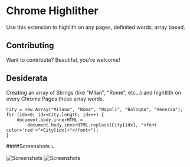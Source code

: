 Chrome Highlither
============= 

Use this extension to highlith on any pages, definited words, array based.


Contributing
------------

Want to contribute? Beautiful, you're welcome!


Desiderata
-------

Creating an array of Strings (like "Milan", "Rome", etc…) and hightlith on every Chrome Pages these array words.

    City = new Array("Milano", "Roma", "Napoli", "Bologna", "Venezia");
    for (idx=0; idx<City.length; idx++) {
    	document.body.innerHTML = 
    		document.body.innerHTML.replace(City[idx], "<font color='red'>"+City[idx]+"</font>");
    }

####Screenshots ⤵

![Screenshots](https://github.com/paska/Chrome-Highlither/raw/master/_ss_before.png)
![Screenshots](https://github.com/paska/Chrome-Highlither/raw/master/_ss_after.png)


